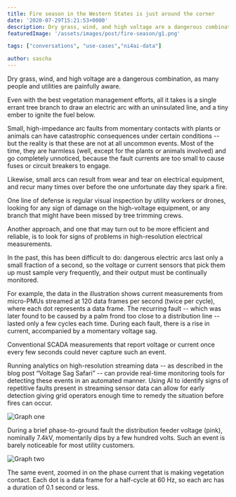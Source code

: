 ```yaml
---
title: Fire season in the Western States is just around the corner
date: '2020-07-29T15:21:53+0000'
description: Dry grass, wind, and high voltage are a dangerous combination, as many people and utilities are painfully aware.
featuredImage: '/assets/images/post/fire-season/g1.png'

tags: ["conversations", "use-cases","ni4ai-data"]

author: sascha
---
```


Dry grass, wind, and high voltage are a dangerous combination, as many people and utilities are painfully aware.

Even with the best vegetation management efforts, all it takes is a single errant tree branch to draw an electric arc with an uninsulated line, and a tiny ember to ignite the fuel below.

Small, high-impedance arc faults from momentary contacts with plants or animals can have catastrophic consequences under certain conditions -- but the reality is that these are not at all uncommon events. Most of the time, they are harmless (well, except for the plants or animals involved) and go completely unnoticed, because the fault currents are too small to cause fuses or circuit breakers to engage.

Likewise, small arcs can result from wear and tear on electrical equipment, and recur many times over before the one unfortunate day they spark a fire.

One line of defense is regular visual inspection by utility workers or drones, looking for any sign of damage on the high-voltage equipment, or any branch that might have been missed by tree trimming crews.

Another approach, and one that may turn out to be more efficient and reliable, is to look for signs of problems in high-resolution electrical measurements.

In the past, this has been difficult to do: dangerous electric arcs last only a small fraction of a second, so the voltage or current sensors that pick them up must sample very frequently, and their output must be continually monitored.

For example, the data in the illustration shows current measurements from micro-PMUs streamed at 120 data frames per second (twice per cycle), where each dot represents a data frame. The recurring fault -- which was later found to be caused by a palm frond too close to a distribution line -- lasted only a few cycles each time. During each fault, there is a rise in current, accompanied by a momentary voltage sag.

Conventional SCADA measurements that report voltage or current once every few seconds could never capture such an event.

Running analytics on high-resolution streaming data -- as described in the blog post “Voltage Sag Safari” -- can provide real-time monitoring tools for detecting these events in an automated manner. Using AI to identify signs of repetitive faults present in streaming sensor data can allow for early detection giving grid operators enough time to remedy the situation before fires can occur.

![Graph one](/assets/images/post/fire-season/g1.png)

During a brief phase-to-ground fault the distribution feeder voltage (pink), nominally 7.4kV, momentarily dips by a few hundred volts. Such an event is barely noticeable for most utility customers.

![Graph two](/assets/images/post/fire-season/g2.png)

The same event, zoomed in on the phase current that is making vegetation contact. Each dot is a data frame for a half-cycle at 60 Hz, so each arc has a duration of 0.1 second or less.
